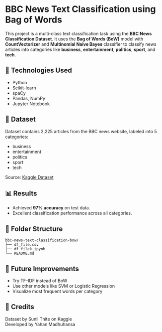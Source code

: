 # BBC News Text Classification using Bag of Words

This project is a multi-class text classification task using the **BBC News Classification Dataset**. It uses the **Bag of Words (BoW)** model with **CountVectorizer** and **Multinomial Naive Bayes** classifier to classify news articles into categories like **business**, **entertainment**, **politics**, **sport**, and **tech**.

## 🔧 Technologies Used

- Python
- Scikit-learn
- spaCy
- Pandas, NumPy
- Jupyter Notebook

## 📁 Dataset

Dataset contains 2,225 articles from the BBC news website, labeled into 5 categories:
- business
- entertainment
- politics
- sport
- tech

Source: [Kaggle Dataset](https://www.kaggle.com/datasets/sunilthite/text-document-classification-dataset)

## 📊 Results

- Achieved **97% accuracy** on test data.
- Excellent classification performance across all categories.

## 📂 Folder Structure
```
bbc-news-text-classification-bow/
├── df_file.csv
├── df_filek.ipynb
└── README.md
```

## 📌 Future Improvements

- Try TF-IDF instead of BoW
- Use other models like SVM or Logistic Regression
- Visualize most frequent words per category

## 🙌 Credits

Dataset by Sunil Thite on Kaggle  
Developed by Yahan Madhuhansa
